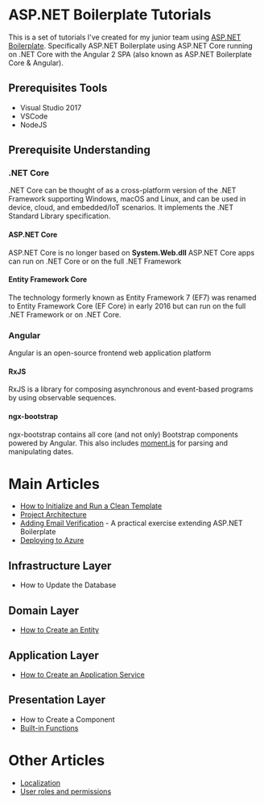 # ASP\.NET Boilerplate Tutorials
This is a set of tutorials I've created for my junior team using [ASP\.NET Boilerplate](https://www.aspnetboilerplate.com). Specifically ASP\.NET Boilerplate using ASP\.NET Core running on \.NET Core with the Angular 2 SPA (also known as ASP\.NET Boilerplate Core & Angular).

## Prerequisites Tools
* Visual Studio 2017
* VSCode
* NodeJS

## Prerequisite Understanding
### \.NET Core
\.NET Core can be thought of as a cross-platform version of the \.NET Framework supporting Windows, macOS and Linux, and can be used in device, cloud, and embedded/IoT scenarios. It implements the \.NET Standard Library specification.

#### ASP\.NET Core
ASP\.NET Core is no longer based on __System.Web.dll__
ASP\.NET Core apps can run on \.NET Core or on the full \.NET Framework

#### Entity Framework Core
The technology formerly known as Entity Framework 7 (EF7) was renamed to Entity Framework Core (EF Core) in early 2016 but can run on the full \.NET Framework or on \.NET Core.

### Angular
Angular is an open-source frontend web application platform

#### RxJS
RxJS is a library for composing asynchronous and event-based programs by using observable sequences.

#### ngx-bootstrap
ngx-bootstrap contains all core (and not only) Bootstrap components powered by Angular. This also includes [moment.js](http://momentjs.com/) for parsing and manipulating dates.

# Main Articles
* [How to Initialize and Run a Clean Template](cleantemplate.md)
* [Project Architecture](projectarchitecture.md)
* [Adding Email Verification](emailverification.md) - A practical exercise extending ASP\.NET Boilerplate
* [Deploying to Azure](deployment.md)

## Infrastructure Layer
* How to Update the Database

## Domain Layer
* [How to Create an Entity](entity.md)

## Application Layer
* [How to Create an Application Service](applicationservice.md)

## Presentation Layer
* How to Create a Component
* [Built-in Functions](angularbuiltin.md)

# Other Articles
* [Localization](localization.md)
* [User roles and permissions](usermanager.md)
